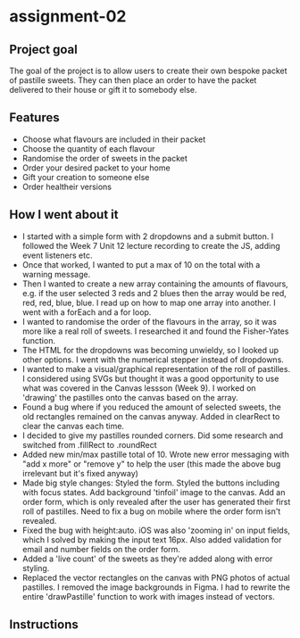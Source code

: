 # assignment-02

## Project goal
The goal of the project is to allow users to create their own bespoke packet of pastille sweets. They can then place an order to have the packet delivered to their house or gift it to somebody else.

## Features

- Choose what flavours are included in their packet
- Choose the quantity of each flavour
- Randomise the order of sweets in the packet
- Order your desired packet to your home
- Gift your creation to someone else
- Order healtheir versions


## How I went about it

- I started with a simple form with 2 dropdowns and a submit button. I followed the Week 7 Unit 12 lecture recording to create the JS, adding event listeners etc.
- Once that worked, I wanted to put a max of 10 on the total with a warning message.
- Then I wanted to create a new array containing the amounts of flavours, e.g. if the user selected 3 reds and 2 blues then the array would be red, red, red, blue, blue. I read up on how to map one array into another. I went with a forEach and a for loop.
- I wanted to randomise the order of the flavours in the array, so it was more like a real roll of sweets. I researched it and found the Fisher-Yates function.
- The HTML for the dropdowns was becoming unwieldy, so I looked up other options. I went with the numerical stepper instead of dropdowns.
- I wanted to make a visual/graphical representation of the roll of pastilles. I considered using SVGs but thought it was a good opportunity to use what was covered in the Canvas lessson (Week 9). I worked on 'drawing' the pastilles onto the canvas based on the array.
- Found a bug where if you reduced the amount of selected sweets, the old rectangles remained on the canvas anyway. Added in clearRect to clear the canvas each time. 
- I decided to give my pastilles rounded corners. Did some research and switched from .fillRect to .roundRect
- Added new min/max pastille total of 10. Wrote new error messaging with "add x more" or "remove y" to help the user (this made the above bug irrelevant but it's fixed anyway)
- Made big style changes: Styled the form. Styled the buttons including with focus states. Add background 'tinfoil' image to the canvas. Add an order form, which is only revealed after the user has generated their first roll of pastilles. Need to fix a bug on mobile where the order form isn't revealed.
- Fixed the bug with height:auto. iOS was also 'zooming in' on input fields, which I solved by making the input text 16px. Also added validation for email and number fields on the order form.
- Added a 'live count' of the sweets as they're added along with error styling.
- Replaced the vector rectangles on the canvas with PNG photos of actual pastilles. I removed the image backgrounds in Figma. I had to rewrite the entire 'drawPastille' function to work with images instead of vectors.

## Instructions

